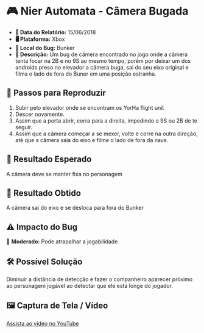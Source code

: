 # 🎮 Nier Automata - Câmera Bugada

- **📅 Data do Relatório:** 15/06/2018
- **🖥️ Plataforma:** Xbox  
- **📍 Local do Bug:** Bunker  
- **📝 Descrição:** Um bug de câmera encontrado no jogo onde a câmera tenta focar na 2B e no 9S ao mesmo tempo, porém por deixar um dos androids preso no elevador a câmera buga, sai do seu eixo original e filma o lado de fora do Buner em uma posição estranha.   

## 🔄 Passos para Reproduzir
1. Subir pelo elevador onde se encontram os YorHa flight unit
2. Descer novamente.
3. Assim que a porta abrir, corra para a direita, impedindo o 9S ou 2B de te seguir.
4. Assim que a câmera começar a se mexer, volte e corre na outra direção, até que a câmera saia do eixo e filme o lado de fora da nave.
   
## 🎯 Resultado Esperado
A câmera deve se manter fixa no personagem   

## 🚨 Resultado Obtido
A câmera sai do eixo e se desloca para fora do Bunker   

## ⚠ Impacto do Bug
🔸 **Moderado:** Pode atrapalhar a jogabilidade

## 🛠 Possível Solução
Diminuir a distância de detecção e fazer o companheiro aparecer próximo ao personagem jogável ao detectar que ele está longe do jogador. 

## 🖼️ Captura de Tela / Vídeo 

[Assista ao vídeo no YouTube](https://www.youtube.com/watch?v=LYxyE72VmuM)

